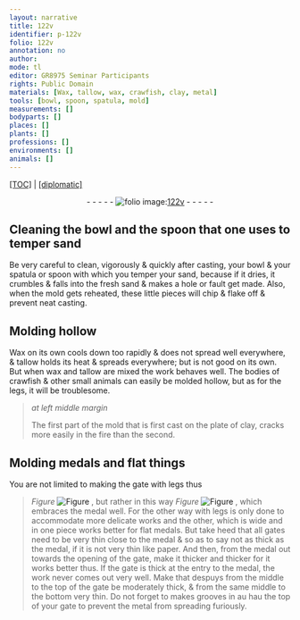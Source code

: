 ```yaml
---
layout: narrative
title: 122v
identifier: p-122v
folio: 122v
annotation: no
author:
mode: tl
editor: GR8975 Seminar Participants
rights: Public Domain
materials: [Wax, tallow, wax, crawfish, clay, metal]
tools: [bowl, spoon, spatula, mold]
measurements: []
bodyparts: []
places: []
plants: []
professions: []
environments: []
animals: []
---
```


<p><a href="{{ site.baseurl }}/translation/">[TOC]</a> | <a href="{{ site.baseurl }}/texts/p-122v_tc/" target="_blank">[diplomatic]</a></p><div class="folio" align="center">- - - - - <a href="http://gallica.bnf.fr/ark:/12148/btv1b10500001g/f250.item.r=" target="_blank"><img src="https://cu-mkp.github.io/2017-workshop-edition/assets/photo-icon.png" alt="folio image: " style="display:inline-block; margin-bottom:-3px;"/>122v</a> - - - - - </div>  
  

## Cleaning the <span class="tl">bowl</span> and the <span class="tl">spoon</span> that one uses to temper sand

 
Be very careful to clean, vigorously & quickly after casting, your <span class="tl">bowl</span> & your <span class="tl">spatula</span> or <span class="tl">spoon</span> with which you temper your sand, because if it dries, it crumbles & falls into the fresh sand & makes a hole or fault get made. Also, when the <span class="tl">mold</span> gets reheated, these little pieces will chip & flake off & prevent neat casting. 

 
  

## Molding hollow

 
<span class="m">Wax</span> on its own cools down too rapidly & does not spread well everywhere, & <span class="m">tallow</span> holds its heat & spreads everywhere; but is not good on its own. But when <span class="m">wax</span> and <span class="m">tallow</span> are mixed the work behaves well. The bodies of <span class="m">crawfish</span> & other small animals can easily be molded hollow, but as for the legs, it will be troublesome.
 
> *at left middle margin*
> 
> 
>   The first part of the <span class="tl">mold</span> that is first cast on the plate of <span class="m">clay</span>, cracks more easily in the fire than the second.
 
 
  

## Molding medals and flat things

 
You are not limited to making the gate with legs thus 
> *Figure*
> <a href="https://drive.google.com/open?id=0B9-oNrvWdlO5aTlRdkx2eVdtZXM" target="_blank"><img src="https://cu-mkp.github.io/GR8975-edition/assets/photo-icon.png" alt="Figure" style="display:inline-block; margin-bottom:-3px;"/></a>
 , but rather in this way 
> *Figure*
> <a href="https://drive.google.com/open?id=0B9-oNrvWdlO5WFBpaEV5Ti1hRUU" target="_blank"><img src="https://cu-mkp.github.io/GR8975-edition/assets/photo-icon.png" alt="Figure" style="display:inline-block; margin-bottom:-3px;"/></a>
 , which embraces the medal well. For the other way with legs is only done to accommodate more delicate works and the other, which is wide and in one piece works better for flat medals. But take heed that all gates need to be very thin close to the medal & so as to say not as thick as the medal, if it is not very thin like paper. And then, from the medal out towards the opening of the gate, make it thicker and thicker for it works better thus. If the gate is thick at the entry to the medal, the work never comes out very well. Make that <span class="del">despuys</span> from the middle to the top of the gate be moderately thick, & from the same middle to the bottom very thin. Do not forget to makes grooves in <span class="del">au hau</span> the top of your gate to prevent the <span class="m">metal</span> from spreading furiously.
 
